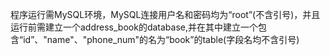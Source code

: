 程序运行需MySQL环境，MySQL连接用户名和密码均为“root”(不含引号)，并且运行前需建立一个address_book的database,并在其中建立一个包含“id”、"name"、"phone_num"的名为“book”的table(字段名均不含引号)
